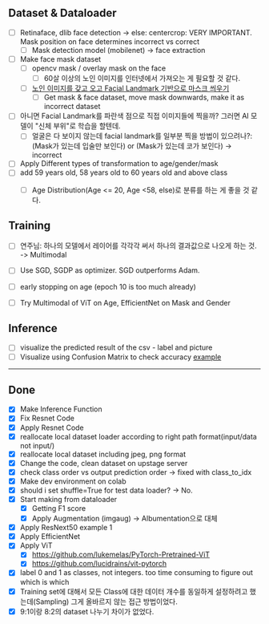 ## Dataset & Dataloader

- [ ] Retinaface, dlib face detection -> else: centercrop: VERY IMPORTANT. Mask position on face determines incorrect vs correct
  - [ ] Mask detection model (mobilenet) -> face extraction
- [ ] Make face mask dataset
  - [ ] opencv mask / overlay mask on the face
	- [ ] 60살 이상의 노인 이미지를 인터넷에서 가져오는 게 필요할 것 같다.
  - [ ] [노인 이미지를 갖고 오고 Facial Landmark 기반으로 마스크 씌우기](https://www.youtube.com/watch?v=ncIyy1doSJ8)
	- [ ] Get mask & face dataset, move mask downwards, make it as incorrect dataset
- [ ] 아니면 Facial Landmark를 파란색 점으로 직접 이미지들에 찍을까?  그러면 AI 모델이 "신체 부위"로 학습을 할텐데.
	- [ ] 얼굴은 다 보이지 않는데 facial landmark를 일부분 찍을 방법이 있으려나?: (Mask가 있는데 입술만 보인다) or (Mask가 있는데 코가 보인다) -> incorrect
- [ ] Apply Different types of transformation to age/gender/mask
- [ ] add 59 years old, 58 years old to 60 years old and above class
	- [ ] Age Distribution(Age <= 20, Age <58, else)로 분류를 하는 게 좋을 것 같다.



## Training
- [ ] 연주님: 하나의 모델에서 레이어를 각각각 써서 하나의 결과값으로 나오게 하는 것. -> Multimodal
- [ ] Use SGD, SGDP as optimizer. SGD outperforms Adam.
- [ ] early stopping on age (epoch 10 is too much already)
- [ ] Try Multimodal of ViT on Age, EfficientNet on Mask and Gender


## Inference

- [ ] visualize the predicted result of the csv - label and picture
- [ ] Visualize using Confusion Matrix to check accuracy [example](https://github.com/snoop2head/ml_classification_tutorial/blob/main/ML_Classification.ipynb)

---

## Done

- [x] Make Inference Function
- [x] Fix Resnet Code
- [x] Apply Resnet Code
- [x] reallocate local dataset loader according to right path format(input/data not input/)
- [x] reallocate local dataset including jpeg, png format
- [x] Change the code, clean dataset on upstage server
- [x] check class order vs output prediction order -> fixed with class_to_idx
- [x] Make dev environment on colab
- [x] should i set shuffle=True for test data loader? -> No.
- [x] Start making from dataloader
  - [x] Getting F1 score
  - [x] Apply Augmentation (imgaug) -> Albumentation으로 대체
- [x] Apply ResNext50 example 1
- [x] Apply EfficientNet
- [x] Apply ViT
  - [x] https://github.com/lukemelas/PyTorch-Pretrained-ViT
  - [x] https://github.com/lucidrains/vit-pytorch
- [x] label 0 and 1 as classes, not integers. too time consuming to figure out which is which
- [x] Training set에 대해서 모든 Class에 대한 데이터 개수를 동일하게 설정하려고 했는데(Sampling) 그게 올바르지 않는 접근 방법이었다.
- [x] 9:1이랑 8:2의 dataset 나누기 차이가 없었다.
